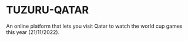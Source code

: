 # TUZURU-QATAR
An online platform that lets you visit Qatar to watch the world cup games this year (21/11/2022).
